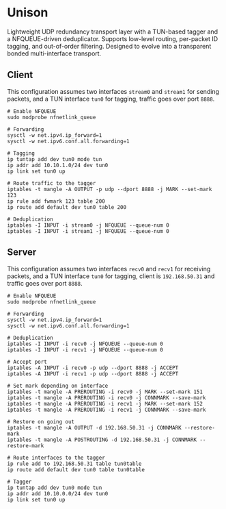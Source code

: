 # Unison

Lightweight UDP redundancy transport layer with a TUN-based tagger and a NFQUEUE-driven deduplicator. Supports low-level routing, per-packet ID tagging, and out-of-order filtering. Designed to evolve into a transparent bonded multi-interface transport.

## Client

This configuration assumes two interfaces `stream0` and `stream1` for sending packets, and a TUN interface `tun0` for tagging, traffic goes over port `8888`.

```
# Enable NFQUEUE
sudo modprobe nfnetlink_queue

# Forwarding
sysctl -w net.ipv4.ip_forward=1
sysctl -w net.ipv6.conf.all.forwarding=1

# Tagging
ip tuntap add dev tun0 mode tun
ip addr add 10.10.1.0/24 dev tun0
ip link set tun0 up

# Route traffic to the tagger
iptables -t mangle -A OUTPUT -p udp --dport 8888 -j MARK --set-mark 123
ip rule add fwmark 123 table 200
ip route add default dev tun0 table 200

# Deduplication
iptables -I INPUT -i stream0 -j NFQUEUE --queue-num 0
iptables -I INPUT -i stream1 -j NFQUEUE --queue-num 0
```

## Server

This configuration assumes two interfaces `recv0` and `recv1` for receiving packets, and a TUN interface `tun0` for tagging, client is `192.168.50.31` and traffic goes over port `8888`.

```
# Enable NFQUEUE
sudo modprobe nfnetlink_queue

# Forwarding
sysctl -w net.ipv4.ip_forward=1
sysctl -w net.ipv6.conf.all.forwarding=1

# Deduplication
iptables -I INPUT -i recv0 -j NFQUEUE --queue-num 0
iptables -I INPUT -i recv1 -j NFQUEUE --queue-num 0

# Accept port
iptables -A INPUT -i recv0 -p udp --dport 8888 -j ACCEPT
iptables -A INPUT -i recv1 -p udp --dport 8888 -j ACCEPT

# Set mark depending on interface
iptables -t mangle -A PREROUTING -i recv0 -j MARK --set-mark 151
iptables -t mangle -A PREROUTING -i recv0 -j CONNMARK --save-mark
iptables -t mangle -A PREROUTING -i recv1 -j MARK --set-mark 152
iptables -t mangle -A PREROUTING -i recv1 -j CONNMARK --save-mark

# Restore on going out
iptables -t mangle -A OUTPUT -d 192.168.50.31 -j CONNMARK --restore-mark
iptables -t mangle -A POSTROUTING -d 192.168.50.31 -j CONNMARK --restore-mark

# Route interfaces to the tagger
ip rule add to 192.168.50.31 table tun0table
ip route add default dev tun0 table tun0table

# Tagger
ip tuntap add dev tun0 mode tun
ip addr add 10.10.0.0/24 dev tun0
ip link set tun0 up
```
